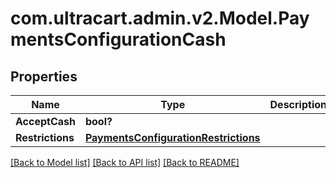 # com.ultracart.admin.v2.Model.PaymentsConfigurationCash
## Properties

Name | Type | Description | Notes
------------ | ------------- | ------------- | -------------
**AcceptCash** | **bool?** |  | [optional] 
**Restrictions** | [**PaymentsConfigurationRestrictions**](PaymentsConfigurationRestrictions.md) |  | [optional] 


[[Back to Model list]](../README.md#documentation-for-models) [[Back to API list]](../README.md#documentation-for-api-endpoints) [[Back to README]](../README.md)

